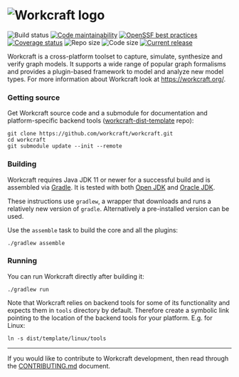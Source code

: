 # ![Workcraft logo](workcraft/WorkcraftCore/res/images/logo.png)

![Build status](https://github.com/workcraft/workcraft/workflows/CI/badge.svg)
[![Code maintainability](https://codeclimate.com/github/workcraft/workcraft/badges/gpa.svg)](https://codeclimate.com/github/workcraft/workcraft)
[![OpenSSF best practices](https://bestpractices.coreinfrastructure.org/projects/3775/badge)](https://bestpractices.coreinfrastructure.org/projects/3775)
[![Coverage status](https://coveralls.io/repos/github/workcraft/workcraft/badge.svg?kill_cache=1)](https://coveralls.io/github/workcraft/workcraft)
![Repo size](https://img.shields.io/github/repo-size/workcraft/workcraft.svg)
![Code size](https://img.shields.io/github/languages/code-size/workcraft/workcraft.svg)
[![Current release](https://img.shields.io/github/release/workcraft/workcraft.svg)](https://github.com/workcraft/workcraft/releases)

Workcraft is a cross-platform toolset to capture, simulate, synthesize
and verify graph models. It supports a wide range of popular graph
formalisms and provides a plugin-based framework to model and analyze
new model types. For more information about Workcraft look at
https://workcraft.org/.

### Getting source

Get Workcraft source code and a submodule for documentation and
platform-specific backend tools
([workcraft-dist-template](https://github.com/workcraft/workcraft-dist-template) repo):

    git clone https://github.com/workcraft/workcraft.git
    cd workcraft
    git submodule update --init --remote

### Building

Workcraft requires Java JDK 11 or newer for a successful build and is
assembled via [Gradle](https://gradle.org/).
It is tested with both [Open JDK](https://adoptium.net/) and
[Oracle JDK](https://www.oracle.com/technetwork/java/javase/downloads/index.html).

These instructions use `gradlew`, a wrapper that downloads and runs
a relatively new version of `gradle`. Alternatively a pre-installed
version can be used.

Use the `assemble` task to build the core and all the plugins:

    ./gradlew assemble

### Running

You can run Workcraft directly after building it:

    ./gradlew run

Note that Workcraft relies on backend tools for some of its functionality
and expects them in `tools` directory by default. Therefore create a
symbolic link pointing to the location of the backend tools for your
platform. E.g. for Linux:

    ln -s dist/template/linux/tools

---
If you would like to contribute to Workcraft development, then read
through the [CONTRIBUTING.md](CONTRIBUTING.md) document.
